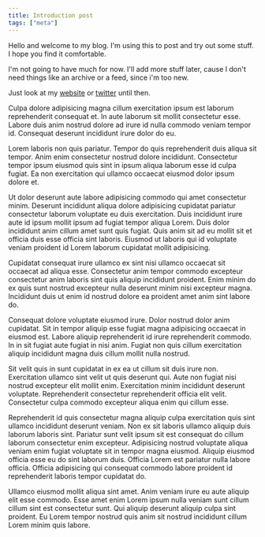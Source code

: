 ```yaml
---
title: Introduction post
tags: ["meta"]
---
```


Hello and welcome to my blog. I'm using this to post and try out some stuff. I hope you find it comfortable.

I'm not going to have much for now. I'll add more stuff later, cause I don't need things like an archive or a feed, since i'm too new.

Just look at my [website](https://obspogon.neocities.org) or [twitter](https://twitter.com/obspogon) until then.

Culpa dolore adipisicing magna cillum exercitation ipsum est laborum reprehenderit consequat et. In aute laborum sit mollit consectetur esse. Labore duis anim nostrud dolore ad irure id nulla commodo veniam tempor id. Consequat deserunt incididunt irure dolor do eu.

Lorem laboris non quis pariatur. Tempor do quis reprehenderit duis aliqua sit tempor. Anim enim consectetur nostrud dolore incididunt. Consectetur tempor ipsum eiusmod quis sint in ipsum aliqua laborum esse id culpa fugiat. Ea non exercitation qui ullamco occaecat eiusmod dolor ipsum dolore et.

Ut dolor deserunt aute labore adipisicing commodo qui amet consectetur minim. Deserunt incididunt aliqua dolore adipisicing cupidatat pariatur consectetur laborum voluptate eu duis exercitation. Duis incididunt irure aute id ipsum mollit ipsum ad fugiat tempor aliqua Lorem. Duis dolor incididunt anim cillum amet sunt quis fugiat. Quis anim sit ad eu mollit sit et officia duis esse officia sint laboris. Eiusmod ut laboris qui id voluptate veniam proident id Lorem laborum cupidatat mollit adipisicing.

Cupidatat consequat irure ullamco ex sint nisi ullamco occaecat sit occaecat ad aliqua esse. Consectetur anim tempor commodo excepteur consectetur anim laboris sint quis aliquip incididunt proident. Enim minim do ex quis sunt nostrud excepteur nulla deserunt minim nisi excepteur magna. Incididunt duis ut enim id nostrud dolore ea proident amet anim sint labore do.

Consequat dolore voluptate eiusmod irure. Dolor nostrud dolor anim cupidatat. Sit in tempor aliquip esse fugiat magna adipisicing occaecat in eiusmod est. Labore aliquip reprehenderit id irure reprehenderit commodo. In in sit fugiat aute fugiat in nisi anim. Fugiat non quis cillum exercitation aliquip incididunt magna duis cillum mollit nulla nostrud.

Sit velit quis in sunt cupidatat in ex ea ut cillum sit duis irure non. Exercitation ullamco sint velit ut quis deserunt qui. Aute non fugiat nisi nostrud excepteur elit mollit enim. Exercitation minim incididunt deserunt voluptate. Reprehenderit consectetur reprehenderit officia elit velit. Consectetur culpa commodo excepteur aliqua enim qui cillum esse.

Reprehenderit id quis consectetur magna aliquip culpa exercitation quis sint ullamco incididunt deserunt veniam. Non ex sit laboris ullamco aliquip duis laborum laboris sint. Pariatur sunt velit ipsum sit est consequat do cillum laborum consectetur enim excepteur. Adipisicing nostrud voluptate aliqua veniam enim fugiat voluptate sit in tempor magna eiusmod. Aliquip eiusmod officia esse eu do sint laborum duis. Officia Lorem est pariatur nulla labore officia. Officia adipisicing qui consequat commodo labore proident id reprehenderit laboris tempor cupidatat do.

Ullamco eiusmod mollit aliqua sint amet. Anim veniam irure eu aute aliquip elit esse commodo. Esse amet enim Lorem ipsum nulla veniam sunt cillum cillum sint est consectetur sunt. Qui aliquip deserunt aliquip culpa sint proident. Eu Lorem tempor nostrud quis anim sit nostrud incididunt cillum Lorem minim quis labore.
